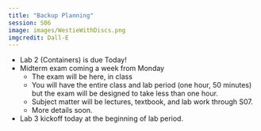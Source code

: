 ```yaml
---
title: "Backup Planning"
session: S06
image: images/WestieWithDiscs.png
imgcredit: Dall-E
---
```


* Lab 2 (Containers) is due Today!
* Midterm exam coming a week from Monday
    * The exam will be here, in class
    * You will have the entire class and lab period (one hour, 50 minutes) but the exam will be designed to take less than one hour.
    * Subject matter will be lectures, textbook, and lab work through S07.
    * More details soon.
* Lab 3 kickoff today at the beginning of lab period.